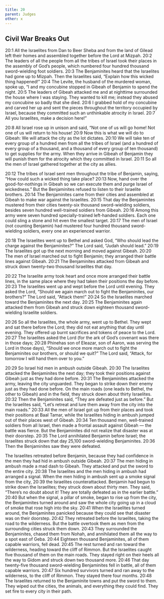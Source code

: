 ```yaml
---
title: 20
parent: Judges
other: x
---
```



## Civil War Breaks Out

<a name="20:1">20:1</a> All the Israelites from Dan to Beer Sheba and from the land of Gilead left their homes and assembled together before the Lord at Mizpah. <a name="20:2">20:2</a> The leaders of all the people from all the tribes of Israel took their places in the assembly of God’s people, which numbered four hundred thousand sword-wielding foot soldiers. <a name="20:3">20:3</a> The Benjaminites heard that the Israelites had gone up to Mizpah. Then the Israelites said, “Explain how this wicked thing happened!” <a name="20:4">20:4</a> The Levite, the husband of the murdered woman, spoke up, “I and my concubine stopped in Gibeah of Benjamin to spend the night. <a name="20:5">20:5</a> The leaders of Gibeah attacked me and at nighttime surrounded the house where I was staying. They wanted to kill me; instead they abused my concubine so badly that she died. <a name="20:6">20:6</a> I grabbed hold of my concubine and carved her up and sent the pieces throughout the territory occupied by Israel, because they committed such an unthinkable atrocity in Israel. <a name="20:7">20:7</a> All you Israelites, make a decision here!”

<a name="20:8">20:8</a> All Israel rose up in unison and said, “Not one of us will go home! Not one of us will return to his house! <a name="20:9">20:9</a> Now this is what we will do to Gibeah: We will attack the city as the lot dictates. <a name="20:10">20:10</a> We will take ten of every group of a hundred men from all the tribes of Israel (and a hundred of every group of a thousand, and a thousand of every group of ten thousand) to get supplies for the army. When they arrive in Gibeah of Benjamin they will punish them for the atrocity which they committed in Israel. <a name="20:11">20:11</a> So all the men of Israel gathered together at the city as allies.

<a name="20:12">20:12</a> The tribes of Israel sent men throughout the tribe of Benjamin, saying, “How could such a wicked thing take place? <a name="20:13">20:13</a> Now, hand over the good-for-nothings in Gibeah so we can execute them and purge Israel of wickedness.” But the Benjaminites refused to listen to their Israelite brothers. <a name="20:14">20:14</a> The Benjaminites came from their cities and assembled at Gibeah to make war against the Israelites. <a name="20:15">20:15</a> That day the Benjaminites mustered from their cities twenty-six thousand sword-wielding soldiers, besides seven hundred well-trained soldiers from Gibeah. <a name="20:16">20:16</a> Among this army were seven hundred specially-trained left-handed soldiers. Each one could sling a stone and hit even the smallest target. <a name="20:17">20:17</a> The men of Israel (not counting Benjamin) had mustered four hundred thousand sword-wielding soldiers, every one an experienced warrior.

<a name="20:18">20:18</a> The Israelites went up to Bethel and asked God, “Who should lead the charge against the Benjaminites?” The Lord said, “Judah should lead.” <a name="20:19">20:19</a> The Israelites got up the next morning and moved against Gibeah. <a name="20:20">20:20</a> The men of Israel marched out to fight Benjamin; they arranged their battle lines against Gibeah. <a name="20:21">20:21</a> The Benjaminites attacked from Gibeah and struck down twenty-two thousand Israelites that day.

<a name="20:22">20:22</a> The Israelite army took heart and once more arranged their battle lines, in the same place where they had taken their positions the day before. <a name="20:23">20:23</a> The Israelites went up and wept before the Lord until evening. They asked the Lord, “Should we again march out to fight the Benjaminites, our brothers?” The Lord said, “Attack them!” <a name="20:24">20:24</a> So the Israelites marched toward the Benjaminites the next day. <a name="20:25">20:25</a> The Benjaminites again attacked them from Gibeah and struck down eighteen thousand sword-wielding Israelite soldiers.

<a name="20:26">20:26</a> So all the Israelites, the whole army, went up to Bethel. They wept and sat there before the Lord; they did not eat anything that day until evening. They offered up burnt sacrifices and tokens of peace to the Lord. <a name="20:27">20:27</a> The Israelites asked the Lord (for the ark of God’s covenant was there in those days; <a name="20:28">20:28</a> Phinehas son of Eleazar, son of Aaron, was serving the Lord in those days), “Should we once more march out to fight the Benjaminites our brothers, or should we quit?” The Lord said, “Attack, for tomorrow I will hand them over to you.”

<a name="20:29">20:29</a> So Israel hid men in ambush outside Gibeah. <a name="20:30">20:30</a> The Israelites attacked the Benjaminites the next day; they took their positions against Gibeah just as they had done before. <a name="20:31">20:31</a> The Benjaminites attacked the army, leaving the city unguarded. They began to strike down their enemy just as they had done before. On the main roads (one leads to Bethel, the other to Gibeah) and in the field, they struck down about thirty Israelites. <a name="20:32">20:32</a> Then the Benjaminites said, “They are defeated just as before.” But the Israelites said, “Let’s retreat and lure them away from the city into the main roads.” <a name="20:33">20:33</a> All the men of Israel got up from their places and took their positions at Baal Tamar, while the Israelites hiding in ambush jumped out of their places west of Gibeah. <a name="20:34">20:34</a> Ten thousand men, well-trained soldiers from all Israel, then made a frontal assault against Gibeah — the battle was fierce. But the Benjaminites did not realize that disaster was at their doorstep. <a name="20:35">20:35</a> The Lord annihilated Benjamin before Israel; the Israelites struck down that day 25,100 sword-wielding Benjaminites. <a name="20:36">20:36</a> Then the Benjaminites saw they were defeated.

The Israelites retreated before Benjamin, because they had confidence in the men they had hid in ambush outside Gibeah. <a name="20:37">20:37</a> The men hiding in ambush made a mad dash to Gibeah. They attacked and put the sword to the entire city. <a name="20:38">20:38</a> The Israelites and the men hiding in ambush had arranged a signal. When the men hiding in ambush sent up a smoke signal from the city, <a name="20:39">20:39</a> the Israelites counterattacked. Benjamin had begun to strike down the Israelites; they struck down about thirty men. They said, “There’s no doubt about it! They are totally defeated as in the earlier battle.” <a name="20:40">20:40</a> But when the signal, a pillar of smoke, began to rise up from the city, the Benjaminites turned around and saw the whole city going up in a cloud of smoke that rose high into the sky. <a name="20:41">20:41</a> When the Israelites turned around, the Benjaminites panicked because they could see that disaster was on their doorstep. <a name="20:42">20:42</a> They retreated before the Israelites, taking the road to the wilderness. But the battle overtook them as men from the surrounding cities struck them down. <a name="20:43">20:43</a> They surrounded the Benjaminites, chased them from Nohah, and annihilated them all the way to a spot east of Geba. <a name="20:44">20:44</a> Eighteen thousand Benjaminites, all of them capable warriors, fell dead. <a name="20:45">20:45</a> The rest turned and ran toward the wilderness, heading toward the cliff of Rimmon. But the Israelites caught five thousand of them on the main roads. They stayed right on their heels all the way to Gidom and struck down two thousand more. <a name="20:46">20:46</a> That day twenty-five thousand sword-wielding Benjaminites fell in battle, all of them capable warriors. <a name="20:47">20:47</a> Six hundred survivors turned and ran away to the wilderness, to the cliff of Rimmon. They stayed there four months. <a name="20:48">20:48</a> The Israelites returned to the Benjaminite towns and put the sword to them. They wiped out the cities, the animals, and everything they could find. They set fire to every city in their path.